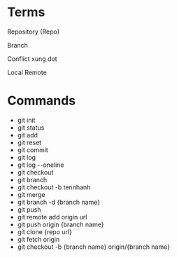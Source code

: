 # Terms

Repository (Repo)

Branch

Conflict xung dot

Local
Remote



# Commands

- git init
- git status
- git add
- git reset
- git commit
- git log
- git log --oneline
- git checkout 
- git branch
- git checkout -b tennhanh
- git merge
- git branch -d {branch name}
- git push
- git remote add origin url
- git push origin {branch name}
- git clone {repo url}
- git fetch origin
- git checkout -b {branch name} origin/{branch name}
